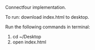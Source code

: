 Connectfour implementation.

To run: download index.html to desktop. 

Run the following commands in terminal:
1) cd ~/Desktop<br>
2) open index.html

